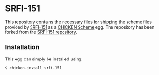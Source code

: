 # SRFI-151

This repository contains the necessary files for shipping the
scheme files provided by [SRFI-151][SRFI-151] as a [CHICKEN Scheme][chicken web] egg.
The repository has been forked from the [SRFI-151 repository][SRFI-151 github].

## Installation

This egg can simply be installed using:

	$ chicken-install srfi-151

[SRFI-151]: https://srfi.schemers.org/srfi-151/srfi-151.html
[SRFI-151 github]: https://github.com/scheme-requests-for-implementation/srfi-151
[chicken web]: https://call-cc.org

